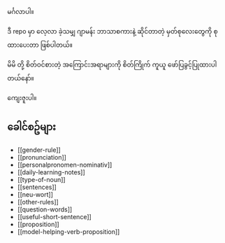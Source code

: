 မင်္ဂလာပါ။

ဒီ repo မှာ လေ့လာ ခဲ့သမျှ ဂျာမန်း ဘာသာစကားနဲ့ ဆိုင်တာတဲ့ မှတ်စုလေးတွေကို စုထားပေးတာ ဖြစ်ပါတယ်။

မိမိ တို့ စိတ်ဝင်စားတဲ့ အကြောင်းအရာများကို စိတ်ကြိုက် ကူယူ ဖော်ပြခွင့်ပြုထားပါတယ်နော်။

ကျေးဇူးပါ။

__ခေါင်စဥ်များ__
---------------------

* [[gender-rule]]
* [[pronunciation]]
* [[personalpronomen-nominativ]]
* [[daily-learning-notes]]
* [[type-of-noun]]
* [[sentences]]
* [[neu-wort]]
* [[other-rules]]
* [[question-words]]
* [[useful-short-sentence]]
* [[proposition]]
* [[model-helping-verb-proposition]]
